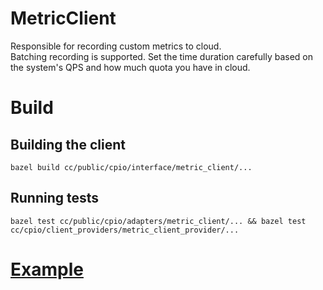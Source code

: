 # MetricClient

Responsible for recording custom metrics to cloud.  
Batching recording is supported. Set the time duration carefully based on the system's QPS and how much quota you have in cloud.

# Build

## Building the client

    bazel build cc/public/cpio/interface/metric_client/...

## Running tests

    bazel test cc/public/cpio/adapters/metric_client/... && bazel test cc/cpio/client_providers/metric_client_provider/...

# [Example](/cc/public/cpio/examples/metric_client_test.cc)
